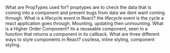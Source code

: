 What are PropTypes used for?
proptypes are to check the data that is coming into a component and prevent bugs from data we dont want coming through.
What is a lifecycle event in React?
the lifecycle event is the cycle a react application goes through. Mounting, updating then unmounting.
What is a Higher Order Component?
its a reuseable component, seen in a function that returns a component in its callback.
What are three different ways to style components in React?
css/less, inline styling, component styling.